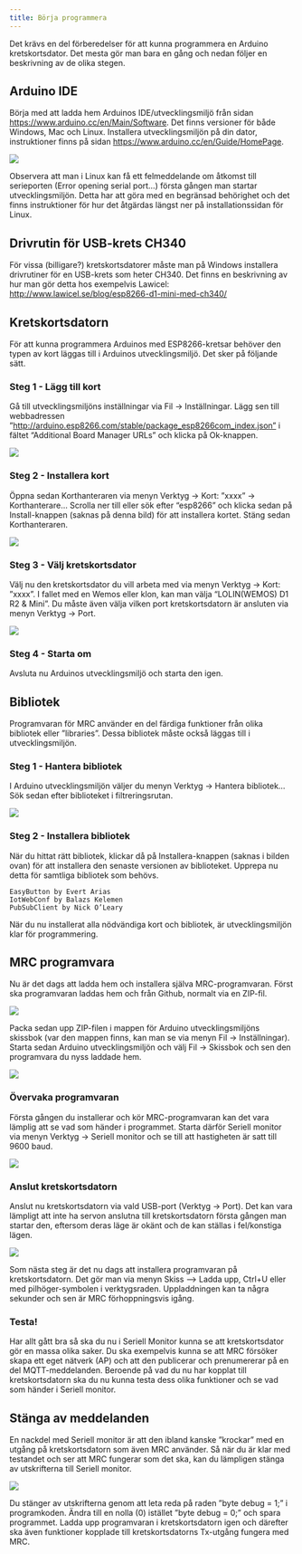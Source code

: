 ```yaml
---
title: Börja programmera
---
```

Det krävs en del förberedelser för att kunna programmera en Arduino kretskortsdator. Det mesta gör man bara en gång och nedan följer en beskrivning av de olika stegen.

## Arduino IDE
Börja med att ladda hem Arduinos IDE/utvecklingsmiljö från sidan https://www.arduino.cc/en/Main/Software. Det finns versioner för både Windows, Mac och Linux. Installera utvecklingsmiljön på din dator, instruktioner finns på sidan https://www.arduino.cc/en/Guide/HomePage.

![](../../img/mrc-sw01.png)

Observera att man i Linux kan få ett felmeddelande om åtkomst till serieporten (Error opening serial port…) första gången man startar utvecklingsmiljön. Detta har att göra med en begränsad behörighet och det finns instruktioner för hur det åtgärdas längst ner på installationssidan för Linux.


## Drivrutin för USB-krets CH340
För vissa (billigare?) kretskortsdatorer måste man på Windows installera drivrutiner för en USB-krets som heter CH340. Det finns en beskrivning av hur man gör detta hos exempelvis Lawicel: http://www.lawicel.se/blog/esp8266-d1-mini-med-ch340/


## Kretskortsdatorn
För att kunna programmera Arduinos med ESP8266-kretsar behöver den typen av kort läggas till i Arduinos utvecklingsmiljö. Det sker på följande sätt.

### Steg 1 - Lägg till kort
Gå till utvecklingsmiljöns inställningar via Fil -> Inställningar. Lägg sen till webbadressen ”http://arduino.esp8266.com/stable/package_esp8266com_index.json” i fältet “Additional Board Manager URLs” och klicka på Ok-knappen.

![](../../img/mrc-sw02.png)

### Steg 2 - Installera kort
Öppna sedan Korthanteraren via menyn Verktyg -> Kort: ”xxxx” -> Korthanterare… Scrolla ner till eller sök efter “esp8266” och klicka sedan på Install-knappen (saknas på denna bild) för att installera kortet. Stäng sedan Korthanteraren.

![](../../img/mrc-sw03.png)

### Steg 3 - Välj kretskortsdator
Välj nu den kretskortsdator du vill arbeta med via menyn Verktyg -> Kort: ”xxxx”. I fallet med en Wemos eller klon, kan man välja “LOLIN(WEMOS) D1 R2 & Mini”. Du måste även välja vilken port kretskortsdatorn är ansluten via menyn Verktyg -> Port.

![](../../img/mrc-sw04.png)

### Steg 4 - Starta om
Avsluta nu Arduinos utvecklingsmiljö och starta den igen.


## Bibliotek

Programvaran för MRC använder en del färdiga funktioner från olika bibliotek eller ”libraries”. Dessa bibliotek måste också läggas till i utvecklingsmiljön.

### Steg 1 - Hantera bibliotek
I Arduino utvecklingsmiljön väljer du menyn Verktyg -> Hantera bibliotek… Sök sedan efter biblioteket i filtreringsrutan.

![](../../img/mrc-sw05.png)

### Steg 2 - Installera bibliotek
När du hittat rätt bibliotek, klickar då på Installera-knappen (saknas i bilden ovan) för att installera den senaste versionen av biblioteket. Upprepa nu detta för samtliga bibliotek som behövs.

    EasyButton by Evert Arias
    IotWebConf by Balazs Kelemen
    PubSubClient by Nick O’Leary

När du nu installerat alla nödvändiga kort och bibliotek, är utvecklingsmiljön klar för programmering.


## MRC programvara
Nu är det dags att ladda hem och installera själva MRC-programvaran. Först ska programvaran laddas hem och från Github, normalt via en ZIP-fil.

![](../../img/mrc-sw06.png)

Packa sedan upp ZIP-filen i mappen för Arduino utvecklingsmiljöns skissbok (var den mappen finns, kan man se via menyn Fil -> Inställningar). Starta sedan Arduino utvecklingsmiljön och välj Fil -> Skissbok och sen den programvara du nyss laddade hem.

![](../../img/mrc-sw08.png)


### Övervaka programvaran
Första gången du installerar och kör MRC-programvaran kan det vara lämplig att se vad som händer i programmet. Starta därför Seriell monitor via menyn Verktyg -> Seriell monitor och se till att hastigheten är satt till 9600 baud.

![](../../img/mrc-sw09.png)


### Anslut kretskortsdatorn
Anslut nu kretskortsdatorn via vald USB-port (Verktyg -> Port). Det kan vara lämpligt att inte ha servon anslutna till kretskortsdatorn första gången man startar den, eftersom deras läge är okänt och de kan ställas i fel/konstiga lägen.

![](../../img/mrc-sw11.png)

Som nästa steg är det nu dags att installera programvaran på kretskortsdatorn. Det gör man via menyn Skiss –> Ladda upp, Ctrl+U eller med pilhöger-symbolen i verktygsraden. Uppladdningen kan ta några sekunder och sen är MRC förhoppningsvis igång.


### Testa!
Har allt gått bra så ska du nu i Seriell Monitor kunna se att kretskortsdator gör en massa olika saker. Du ska exempelvis kunna se att MRC försöker skapa ett eget nätverk (AP) och att den publicerar och prenumererar på en del MQTT-meddelanden. Beroende på vad du nu har kopplat till kretskortsdatorn ska du nu kunna testa dess olika funktioner och se vad som händer i Seriell monitor.


## Stänga av meddelanden
En nackdel med Seriell monitor är att den ibland kanske ”krockar” med en utgång på kretskortsdatorn som även MRC använder. Så när du är klar med testandet och ser att MRC fungerar som det ska, kan du lämpligen stänga av utskrifterna till Seriell monitor.

![](../../img/mrc-sw10.png)

Du stänger av utskrifterna genom att leta reda på raden ”byte debug = 1;” i programkoden. Ändra till en nolla (0) istället ”byte debug = 0;” och spara programmet. Ladda upp programvaran i kretskortsdatorn igen och därefter ska även funktioner kopplade till kretskortsdatorns Tx-utgång fungera med MRC.
